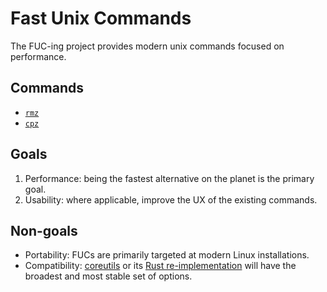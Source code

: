 # Fast Unix Commands

The FUC-ing project provides modern unix commands focused on performance.

## Commands

- [`rmz`](rmz)
- [`cpz`](cpz)

## Goals

1. Performance: being the fastest alternative on the planet is the primary goal.
2. Usability: where applicable, improve the UX of the existing commands.

## Non-goals

- Portability: FUCs are primarily targeted at modern Linux installations.
- Compatibility: [coreutils](https://github.com/coreutils/coreutils) or
  its [Rust re-implementation](https://github.com/uutils/coreutils) will have the broadest and most
  stable set of options.
